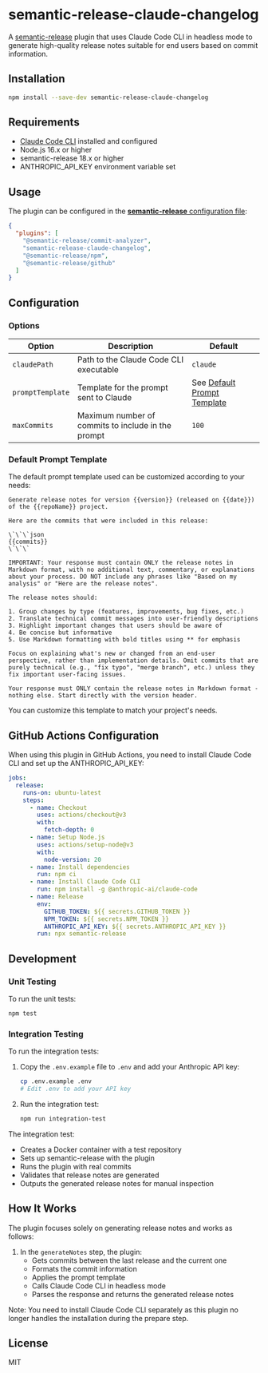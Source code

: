 # semantic-release-claude-changelog

A [semantic-release](https://github.com/semantic-release/semantic-release) plugin that uses Claude Code CLI in headless mode to generate high-quality release notes suitable for end users based on commit information.

## Installation

```bash
npm install --save-dev semantic-release-claude-changelog
```

## Requirements

- [Claude Code CLI](https://docs.anthropic.com/en/docs/claude-code) installed and configured
- Node.js 16.x or higher
- semantic-release 18.x or higher
- ANTHROPIC_API_KEY environment variable set

## Usage

The plugin can be configured in the [**semantic-release** configuration file](https://github.com/semantic-release/semantic-release/blob/master/docs/usage/configuration.md#configuration):

```json
{
  "plugins": [
    "@semantic-release/commit-analyzer",
    "semantic-release-claude-changelog",
    "@semantic-release/npm",
    "@semantic-release/github"
  ]
}
```

## Configuration

### Options

| Option | Description | Default |
|--------|-------------|---------|
| `claudePath` | Path to the Claude Code CLI executable | `claude` |
| `promptTemplate` | Template for the prompt sent to Claude | See [Default Prompt Template](#default-prompt-template) |
| `maxCommits` | Maximum number of commits to include in the prompt | `100` |

### Default Prompt Template

The default prompt template used can be customized according to your needs:

```
Generate release notes for version {{version}} (released on {{date}}) of the {{repoName}} project.

Here are the commits that were included in this release:

\`\`\`json
{{commits}}
\`\`\`

IMPORTANT: Your response must contain ONLY the release notes in Markdown format, with no additional text, commentary, or explanations about your process. DO NOT include any phrases like "Based on my analysis" or "Here are the release notes".

The release notes should:

1. Group changes by type (features, improvements, bug fixes, etc.)
2. Translate technical commit messages into user-friendly descriptions
3. Highlight important changes that users should be aware of
4. Be concise but informative
5. Use Markdown formatting with bold titles using ** for emphasis

Focus on explaining what's new or changed from an end-user perspective, rather than implementation details. Omit commits that are purely technical (e.g., "fix typo", "merge branch", etc.) unless they fix important user-facing issues.

Your response must ONLY contain the release notes in Markdown format - nothing else. Start directly with the version header.
```

You can customize this template to match your project's needs.

## GitHub Actions Configuration

When using this plugin in GitHub Actions, you need to install Claude Code CLI and set up the ANTHROPIC_API_KEY:

```yaml
jobs:
  release:
    runs-on: ubuntu-latest
    steps:
      - name: Checkout
        uses: actions/checkout@v3
        with:
          fetch-depth: 0
      - name: Setup Node.js
        uses: actions/setup-node@v3
        with:
          node-version: 20
      - name: Install dependencies
        run: npm ci
      - name: Install Claude Code CLI
        run: npm install -g @anthropic-ai/claude-code
      - name: Release
        env:
          GITHUB_TOKEN: ${{ secrets.GITHUB_TOKEN }}
          NPM_TOKEN: ${{ secrets.NPM_TOKEN }}
          ANTHROPIC_API_KEY: ${{ secrets.ANTHROPIC_API_KEY }}
        run: npx semantic-release
```

## Development

### Unit Testing

To run the unit tests:

```bash
npm test
```

### Integration Testing

To run the integration tests:

1. Copy the `.env.example` file to `.env` and add your Anthropic API key:
   ```bash
   cp .env.example .env
   # Edit .env to add your API key
   ```

2. Run the integration test:
   ```bash
   npm run integration-test
   ```

The integration test:
- Creates a Docker container with a test repository
- Sets up semantic-release with the plugin
- Runs the plugin with real commits
- Validates that release notes are generated
- Outputs the generated release notes for manual inspection

## How It Works

The plugin focuses solely on generating release notes and works as follows:

1. In the `generateNotes` step, the plugin:
   - Gets commits between the last release and the current one
   - Formats the commit information
   - Applies the prompt template
   - Calls Claude Code CLI in headless mode
   - Parses the response and returns the generated release notes

Note: You need to install Claude Code CLI separately as this plugin no longer handles the installation during the prepare step.

## License

MIT